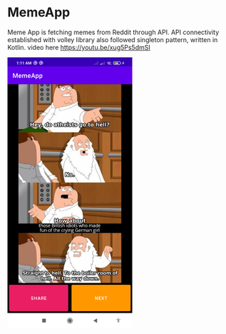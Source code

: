 # MemeApp
Meme App is fetching memes from Reddit through API. API connectivity established with volley library also followed singleton pattern, written in Kotlin. video here https://youtu.be/xug5Ps5dmSI

<div>
<img src="Images/img.png" width="280"/>
</div>
